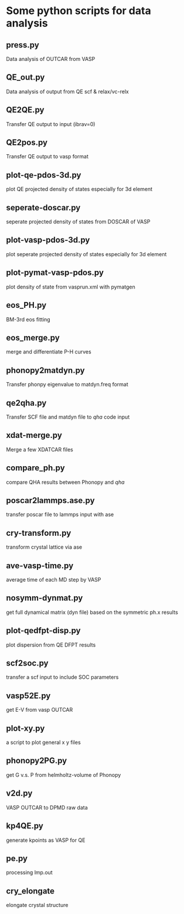 # Some python scripts for data analysis

## press.py
 Data analysis of OUTCAR from VASP

## QE_out.py
 Data analysis of output from QE scf & relax/vc-relx

## QE2QE.py
 Transfer QE output to input (ibrav=0)

## QE2pos.py
 Transfer QE output to vasp format

## plot-qe-pdos-3d.py
plot QE projected density of states especially for 3d element

## seperate-doscar.py
seperate projected density of states from DOSCAR of VASP

## plot-vasp-pdos-3d.py
plot seperate projected density of states especially for 3d element

## plot-pymat-vasp-pdos.py
plot density of state from vasprun.xml with pymatgen

## eos_PH.py
BM-3rd eos fitting

## eos_merge.py
merge and differentiate P-H curves

## phonopy2matdyn.py
Transfer phonpy eigenvalue to matdyn.freq format

## qe2qha.py 
Transfer SCF file and matdyn file to *qha* code input

## xdat-merge.py
Merge a few XDATCAR files

## compare_ph.py 
compare QHA results between Phonopy and *qha*

## poscar2lammps.ase.py
transfer poscar file to lammps input with ase

## cry-transform.py
transform crystal lattice via ase

## ave-vasp-time.py 
average time of each MD step by VASP

## nosymm-dynmat.py
get full dynamical matrix (dyn file) based on the symmetric ph.x results

## plot-qedfpt-disp.py
plot dispersion from QE DFPT results

## scf2soc.py
transfer a scf input to include SOC parameters

## vasp52E.py
get E-V from vasp OUTCAR

## plot-xy.py
a script to plot general x y files

## phonopy2PG.py 
get G v.s. P from helmholtz-volume of Phonopy

## v2d.py
VASP OUTCAR to DPMD raw data

## kp4QE.py
generate kpoints as VASP for QE

## pe.py
processing lmp.out

## cry_elongate
elongate crystal structure
